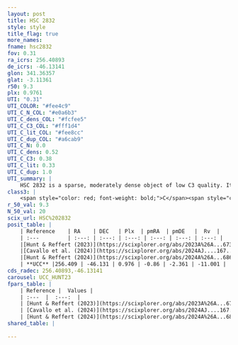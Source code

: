 ```yaml
---
layout: post
title: HSC 2832
style: style
title_flag: true
more_names: 
fname: hsc2832
fov: 0.31
ra_icrs: 256.40893
de_icrs: -46.13141
glon: 341.36357
glat: -3.11361
r50: 9.3
plx: 0.9761
UTI: "0.31"
UTI_COLOR: "#fee4c9"
UTI_C_N_COL: "#e0a6b3"
UTI_C_dens_COL: "#fcfee5"
UTI_C_C3_COL: "#fff1d4"
UTI_C_lit_COL: "#fee8cc"
UTI_C_dup_COL: "#a6cab9"
UTI_C_N: 0.0
UTI_C_dens: 0.52
UTI_C_C3: 0.38
UTI_C_lit: 0.33
UTI_C_dup: 1.0
UTI_summary: |
    HSC 2832 is a sparse, moderately dense object of low C3 quality. It was recently reported in the literature.<br><br><span style="color: #99180f; font-weight: bold;">Warning: </span>contains less than 25 stars with <i>P>0.5</i> estimated.
class3: |
    <span style="color: red; font-weight: bold;">C</span><span style="color: #FFC300; font-weight: bold;">B</span>
r_50_val: 9.3
N_50_val: 20
scix_url: HSC%202832
posit_table: |
    | Reference    | RA    | DEC   | Plx  | pmRA  | pmDE   |  Rv  |
    | :---         | :---: | :---: | :---: | :---: | :---: | :---: |
    |[Hunt & Reffert (2023)](https://scixplorer.org/abs/2023A%26A...673A.114H) | 256.359 | -46.115 | 0.937 | -0.883 | -2.356 | -10.061 |
    |[Cavallo et al. (2024)](https://scixplorer.org/abs/2024AJ....167...12C) | 256.369 | -46.086 | 0.958 | -- | -- | -- |
    |[Hunt & Reffert (2024)](https://scixplorer.org/abs/2024A%26A...686A..42H) | 256.359 | -46.115 | 0.937 | -0.883 | -2.356 | -10.061 |
    | **UCC** |256.409 | -46.131 | 0.976 | -0.86 | -2.361 | -11.001 | 
cds_radec: 256.40893,-46.13141
carousel: UCC_HUNT23
fpars_table: |
    | Reference |  Values |
    | :---  |  :---:  |
    | [Hunt & Reffert (2023)](https://scixplorer.org/abs/2023A%26A...673A.114H) | `AV50=1.405, diffAV50=2.081, MOD50=9.951, logAge50=7.016` |
    | [Cavallo et al. (2024)](https://scixplorer.org/abs/2024AJ....167...12C) | `AV50=1.19, dMod50=10.08, logAge50=7.74, [Fe/H]50=0.42` |
    | [Hunt & Reffert (2024)](https://scixplorer.org/abs/2024A%26A...686A..42H) | `MassJ=128.708` |
shared_table: |
    
---
```

